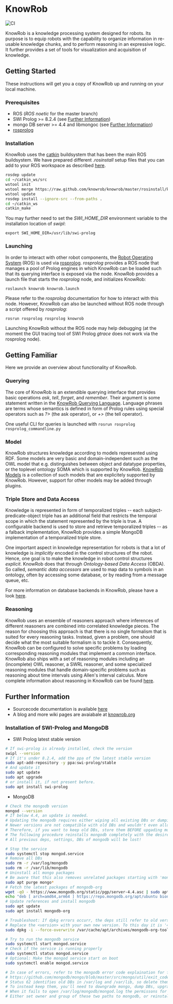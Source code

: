 KnowRob
=======

![CI](https://github.com/knowrob/knowrob/workflows/CI/badge.svg)

KnowRob is a knowledge processing system designed for robots.
Its purpose is to equip robots with the capability to organize information in re-usable
knowledge chunks, and to perform reasoning in an expressive logic.
It further provides a set of tools for visualization and acquisition of knowledge.

## Getting Started

These instructions will get you a copy of KnowRob up and running on your local machine.

### Prerequisites

- ROS (*ROS noetic* for the master branch)
- SWI Prolog >= 8.2.4 (see [Further Information](https://github.com/artnie/knowrob/tree/update-setup#further-information))
- mongo DB server >= 4.4 and libmongoc (see [Further Information](https://github.com/artnie/knowrob/tree/update-setup#further-information))
- [rosprolog](https://github.com/knowrob/rosprolog)

### Installation

KnowRob uses the [catkin](http://wiki.ros.org/catkin) buildsystem that has been the main ROS buildsystem.
We have prepared different *.rosinstall* setup files that you can add to your ROS workspace as described [here](http://www.ros.org/wiki/ROS/Tutorials/InstallingandConfiguringROSEnvironment).

```Bash
rosdep update
cd ~/catkin_ws/src
wstool init
wstool merge https://raw.github.com/knowrob/knowrob/master/rosinstall/knowrob-base.rosinstall
wstool update
rosdep install --ignore-src --from-paths .
cd ~/catkin_ws
catkin_make
```

You may further need to set the *SWI_HOME_DIR* environment variable to the installation location of *swipl*:

```
export SWI_HOME_DIR=/usr/lib/swi-prolog
```

### Launching

In order to interact with other robot components,
the [Robot Operating System](https://www.ros.org/) (ROS)
is used via [rosprolog](https://github.com/knowrob/rosprolog).
*rosprolog* provides a ROS node that manages a pool of Prolog engines
in which KnowRob can be loaded such that its querying interface
is exposed via the node.
KnowRob provides a launch file that starts the *rosprolog* node, and initializes KnowRob:

```
roslaunch knowrob knowrob.launch
```

Please refer to the *rosprolog* documentation for how to interact with this node.
However, KnowRob can also be launched without ROS node through a script offered by *rosprolog*:

```
rosrun rosprolog rosprolog knowrob
```

Launching KnowRob without the ROS node may help debugging (at the moment the GUI tracing tool of SWI Prolog *gtrace* does not work via the rosprolog node).

## Getting Familiar

Here we provide an overview about functionality of KnowRob.

### Querying

The core of KnowRob is an extendible querying interface that
provides basic operations *ask*, *tell*, *forget*, and *remember*.
Their argument is some statement written in the [KnowRob Querying Language](src/lang/README.md).
Language phrases are terms whose semantics is defined
in form of Prolog rules using special operators such as *?>* (the ask operator),
or *+>* (the tell operator).

One useful CLI for queries is launched with `rosrun rosprolog rosprolog_commandline.py`

### Model

KnowRob structures knowledge according to models represented using RDF.
Some models are very basic and domain-independent such as the OWL model
that e.g. distinguishes between object and datatype properties, or the
toplevel ontology SOMA which is supported by KnowRob.
[KnowRob Models](src/model/README.md) is a collection of such models
that are explicitely supported by KnowRob.
However, support for other models may be added through plugins.

### Triple Store and Data Access

Knowledge is represented in form of temporalized triples --
each subject-predicate-object triple has an additional field
that restricts the temporal scope in which the statement
represented by the triple is true.
A configurable backend is used to store and retrieve temporalized triples --
as a falback implementation, KnowRob provides a simple MongoDB
implementation of a temporalized triple store.

One important aspect in knowledge representation for robots is that
a lot of knowledge is *implicitly* encoded in the control structures
of the robot. Hence, one goal is to make the knowledge in robot
control structures *explicit*.
KnowRob does that through *Ontology-based Data Access* (OBDA).
So called, *semantic data accessors* are used to map data to symbols in
an ontology, often by accessing some database, or by reading from
a message queue, etc.

For more information on database backends in KnowRob, please have a look
[here](src/db/README.md).

### Reasoning

KnowRob uses an ensemble of reasoners approach where inferences
of different reasoners are combined into correlated knowledge pieces.
The reason for choosing this approach is that there is no single
formalism that is suited for every reasoning tasks.
Instead, given a problem, one should decide what the most suitable
formalism is to tackle it.
Consequently, KnowRob can be configured to solve specific problems
by loading corresponding reasoning modules that implement a common interface.
KnowRob also ships with a set of reasoning modules including
an (incomplete) OWL reasoner, a SWRL reasoner, and some specialized
reasoning modules that handle domain-specific problems
such as reasoning about time intervals using Allen's interval
calculus.
More complete information about reasoning in KnowRob can be found
[here](src/reasoning/README.md).

## Further Information

- Sourcecode documentation is available [here](https://knowrob.github.io/knowrob/)
- A blog and more wiki pages are avaiabale at [knowrob.org](http://www.knowrob.org)

### Installation of SWI-Prolog and MongoDB

- SWI Prolog latest stable version

```bash
# If swi-prolog is already installed, check the version
swipl --version
# If it's under 8.2.4, add the ppa of the latest stable version
sudo apt-add-repository -y ppa:swi-prolog/stable
# And update it
sudo apt update
sudo apt upgrade
# or install it, if not present before.
sudo apt install swi-prolog
```

- MongoDB

```bash
# Check the mongodb version
mongod --version
# If below 4.4, an update is needed.
# Updating the mongodb requires either wiping all existing DBs or dumping/restoring them.
# Newer versions are not compatible with old DBs and wouldn't even allow the mongodb service to start
# Therefore, if you want to keep old DBs, store them BEFORE upgading mongodb.
# The following procedure reinstalls mongodb completely with the desired version. 
# All previous deps, settings, DBs of mongodb will be lost!

# Stop the service
sudo systemctl stop mongod.service
# Remove all DBs
sudo rm -r /var/log/mongodb
sudo rm -r /var/lib/mongodb
# Uninstall all mongo packages
# Be aware that this also removes unrelated packages starting with 'mongo*'
sudo apt purge mongo*
# Fetch the latest packages of mongodb-org
wget -qO - https://www.mongodb.org/static/pgp/server-4.4.asc | sudo apt-key add -
echo "deb [ arch=amd64,arm64 ] https://repo.mongodb.org/apt/ubuntu bionic/mongodb-org/4.4 multiverse" | sudo tee /etc/apt/sources.list.d/mongodb-org-4.4.list
# Update references and install mongodb
sudo apt update
sudo apt install mongodb-org

# Troubleshoot: If dpkg errors occurr, the deps still refer to old versions. Force the new version
# Replace the <version> with your own new version. To this day it is '4.4.10'. 
sudo dpkg -i --force-overwrite /var/cache/apt/archives/mongodb-org-tools_4.4.<version>_amd64.deb

# Try to run the mongodb service
sudo systemctl start mongod.service
# Check if the service is running properly
sudo systemctl status mongod.service
# Optional: Make the mongod service start on boot
sudo systemctl enable mongod.service

# In case of errors, refer to the mongodb error code explaination for further insight: 
# https://github.com/mongodb/mongo/blob/master/src/mongo/util/exit_code.h
# Status 62 identifies old DBs in /var/log and /var/lib, so delete them.
# To instead keep them, you'll need to downgrade mongo, dump DBs, upgrade mongo, recreate DBs.
# When it fails to open /var/log/mongodb/mongod.log the permissons for that file are incorrect.
# Either set owner and group of these two paths to mongodb, or reinstall mongodb.
```
